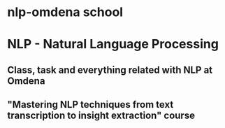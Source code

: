 # nlp-omdena school

# NLP - Natural Language Processing

## Class, task and everything related with NLP at Omdena
## "Mastering NLP techniques from text transcription to insight extraction" course
